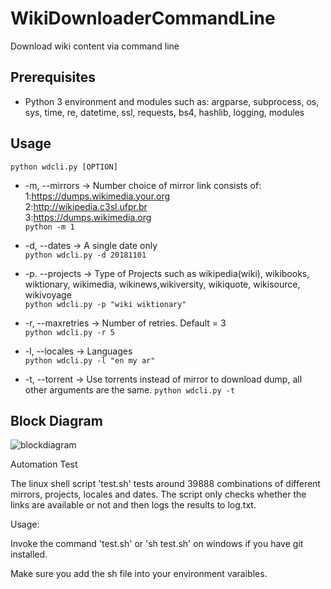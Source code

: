 # WikiDownloaderCommandLine
Download wiki content via command line

Prerequisites
------------
- Python 3 environment and modules such as:   argparse, subprocess, os, sys, time, re, datetime, ssl, requests, bs4, hashlib, logging, modules  


Usage
-----

```
python wdcli.py [OPTION]
```
- -m, --mirrors &rarr; Number choice of mirror link consists of:  
                        1:<https://dumps.wikimedia.your.org>  
                        2:<http://wikipedia.c3sl.ufpr.br>  
                        3:<https://dumps.wikimedia.org>  
 ```python -m 1```

- -d, --dates   &rarr; A single date only  
```python wdcli.py -d 20181101 ```
- -p. --projects &rarr; Type of Projects such as wikipedia(wiki), wikibooks, wiktionary, wikimedia, wikinews,wikiversity, wikiquote, wikisource, wikivoyage  
```python wdcli.py -p "wiki wiktionary"```
- -r, --maxretries &rarr; Number of retries. Default = 3  
```python wdcli.py -r 5```
- -l, --locales &rarr; Languages  
```python wdcli.py -l "en my ar"```  
- -t, --torrent &rarr; Use torrents instead of mirror to download dump, all other arguments are the same.
```python wdcli.py -t```


Block Diagram
-------------
![blockdiagram](/Block%20diagram%20v4.png)

Automation Test

The linux shell script 'test.sh' tests around 39888 combinations of different mirrors, projects, locales and dates. The script only checks whether the links are available or not and then logs the results to log.txt.

Usage:

Invoke the command 'test.sh' or 'sh test.sh' on windows if you have git installed. 

Make sure you add the sh file into your environment varaibles.
